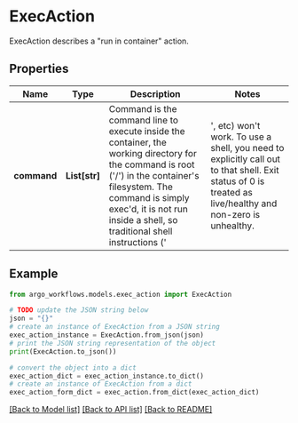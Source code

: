 # ExecAction

ExecAction describes a \"run in container\" action.

## Properties

Name | Type | Description | Notes
------------ | ------------- | ------------- | -------------
**command** | **List[str]** | Command is the command line to execute inside the container, the working directory for the command  is root (&#39;/&#39;) in the container&#39;s filesystem. The command is simply exec&#39;d, it is not run inside a shell, so traditional shell instructions (&#39;|&#39;, etc) won&#39;t work. To use a shell, you need to explicitly call out to that shell. Exit status of 0 is treated as live/healthy and non-zero is unhealthy. | [optional] 

## Example

```python
from argo_workflows.models.exec_action import ExecAction

# TODO update the JSON string below
json = "{}"
# create an instance of ExecAction from a JSON string
exec_action_instance = ExecAction.from_json(json)
# print the JSON string representation of the object
print(ExecAction.to_json())

# convert the object into a dict
exec_action_dict = exec_action_instance.to_dict()
# create an instance of ExecAction from a dict
exec_action_form_dict = exec_action.from_dict(exec_action_dict)
```
[[Back to Model list]](../README.md#documentation-for-models) [[Back to API list]](../README.md#documentation-for-api-endpoints) [[Back to README]](../README.md)


